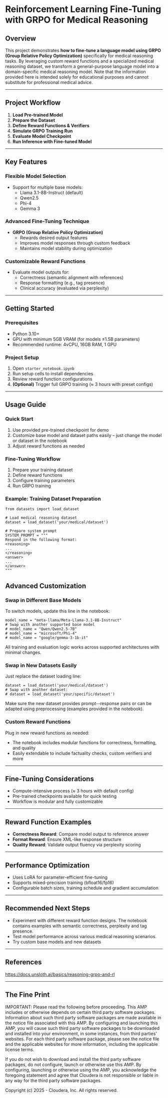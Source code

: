 Reinforcement Learning Fine-Tuning with GRPO for Medical Reasoning
==================================================================

Overview
--------

This project demonstrates **how to fine-tune a language model using GRPO (Group Relative Policy Optimization)** specifically for medical reasoning tasks. By leveraging custom reward functions and a specialized medical reasoning dataset, we transform a general-purpose language model into a domain-specific medical reasoning model. Note that the information provided here is intended solely for educational purposes and cannot substitute for professional medical advice.

* * * * *

Project Workflow
----------------

1.  **Load Pre-trained Model**
2.  **Prepare the Dataset**
3.  **Define Reward Functions & Verifiers**
4.  **Simulate GRPO Training Run**
5.  **Evaluate Model Checkpoint**
6.  **Run Inference with Fine-tuned Model**

* * * * *

Key Features
------------

### Flexible Model Selection

-   Support for multiple base models:
    -   Llama 3.1-8B-Instruct (default)
    -   Qwen2.5
    -   Phi-4
    -   Gemma 3

### Advanced Fine-Tuning Technique

-   **GRPO (Group Relative Policy Optimization)**
    -   Rewards desired output features
    -   Improves model responses through custom feedback
    -   Maintains model stability during optimization

### Customizable Reward Functions

-   Evaluate model outputs for:
    -   Correctness (semantic alignment with references)
    -   Response formatting (e.g., tag presence)
    -   Clinical accuracy (evaluated via perplexity)

* * * * *

Getting Started
---------------

### Prerequisites

-   Python 3.10+
-   GPU with minimum 5GB VRAM (for models ≤1.5B parameters)
-   Recommended runtime: 4vCPU, 16GB RAM, 1 GPU 

### Project Setup

1.  Open `starter_notebook.ipynb`
2.  Run setup cells to install dependencies
3.  Review reward function configurations
4.  **(Optional)** Trigger full GRPO training (≈ 3 hours with preset configs)

* * * * *

Usage Guide
-----------

### Quick Start

1.  Use provided pre-trained checkpoint for demo
2.  Customize base model and dataset paths easily – just change the model or dataset in the notebook
3.  Adjust reward functions as needed

### Fine-Tuning Workflow

1.  Prepare your training dataset
2.  Define reward functions
3.  Configure training parameters
4.  Run GRPO training

### Example: Training Dataset Preparation

```
from datasets import load_dataset

# Load medical reasoning dataset
dataset = load_dataset('your/medical/dataset')

# Prepare system prompt
SYSTEM_PROMPT = """
Respond in the following format:
<reasoning>
...
</reasoning>
<answer>
...
</answer>
"""

```

Advanced Customization
----------------------

### Swap in Different Base Models

To switch models, update this line in the notebook:

```
model_name = "meta-llama/Meta-Llama-3.1-8B-Instruct" 
# Swap with another supported base model 
# model_name = "Qwen/Qwen2.5-7B" 
# model_name = "microsoft/Phi-4" 
# model_name = "google/gemma-3-1b-it"
```

All training and evaluation logic works across supported architectures with minimal changes.

### Swap in New Datasets Easily

Just replace the dataset loading line:

```
dataset = load_dataset('your/medical/dataset')
# Swap with another dataset:
# dataset = load_dataset('your/specific/dataset')
```

Make sure the new dataset provides prompt--response pairs or can be adapted using preprocessing (examples provided in the notebook).

### Custom Reward Functions

Plug in new reward functions as needed:

-   The notebook includes modular functions for correctness, formatting, and quality
-   Easily extendable to include factuality checks, custom verifiers and more

* * * * *

Fine-Tuning Considerations
--------------------------

-   Compute-intensive process (≈ 3 hours with default config)
-   Pre-trained checkpoints available for quick testing
-   Workflow is modular and fully customizable

* * * * *

Reward Function Examples
------------------------

-   **Correctness Reward**: Compare model output to reference answer
-   **Format Reward**: Ensure XML-like response structure
-   **Quality Reward**: Validate output fluency via perplexity scoring

* * * * *

Performance Optimization
------------------------

-   Uses LoRA for parameter-efficient fine-tuning
-   Supports mixed-precision training (bfloat16/fp16)
-   Configurable batch sizes, training schedule and gradient accumulation

* * * * *

Recommended Next Steps
----------------------

-   Experiment with different reward function designs. The notebook contains examples with semantic correctness, perplexity and tag presence.
-   Test model performance across various medical reasoning scenarios.
-   Try custom base models and new datasets

* * * * *

References
----------------------

https://docs.unsloth.ai/basics/reasoning-grpo-and-rl

* * * * *

The Fine Print
----------------------

IMPORTANT: Please read the following before proceeding. This AMP includes or otherwise depends on certain third party software packages. Information about such third party software packages are made available in the notice file associated with this AMP. By configuring and launching this AMP, you will cause such third party software packages to be downloaded and installed into your environment, in some instances, from third parties' websites. For each third party software package, please see the notice file and the applicable websites for more information, including the applicable license terms.

If you do not wish to download and install the third party software packages, do not configure, launch or otherwise use this AMP. By configuring, launching or otherwise using the AMP, you acknowledge the foregoing statement and agree that Cloudera is not responsible or liable in any way for the third party software packages.

Copyright (c) 2025 - Cloudera, Inc. All rights reserved.